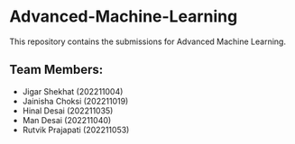 # Advanced-Machine-Learning
This repository contains the submissions for Advanced Machine Learning.

## Team Members:

- Jigar Shekhat (202211004)
- Jainisha Choksi (202211019)
- Hinal Desai (202211035)
- Man Desai (202211040)
- Rutvik Prajapati (202211053)
